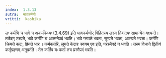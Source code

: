 ```yaml
---
index:  1.3.13
sutra:  भावकर्मणोः
vritti:  kashika 
---
```


लः कर्मणि च भावे च अकर्मकेभ्यः (3.4.69) इति भावकर्मणोर् विहितस्य लस्य तिबादयः सामान्येन वक्ष्यन्ते। तत्रैदम् उच्यते, भावे कर्मणि च आत्मनेपदं भवति। भावे ग्लाय्ते भवता, सुप्यते भवता, आस्यते भवता। कर्मणि क्रियते कटः, ह्रियते भारः। कर्मकर्तरि, लूयते केदारः स्वयम् एव इति, परस्मैपदं न भवति। तस्य विधाने द्वितीयं कर्तृग्रहणम् अनुवर्तते। तेन कर्तिव यः कर्ता तत्र प्रस्मैपदं भवति।

